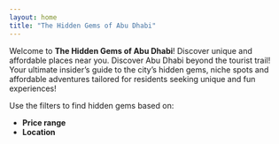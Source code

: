 ```yaml
---
layout: home
title: "The Hidden Gems of Abu Dhabi"
---
```


Welcome to **The Hidden Gems of Abu Dhabi**! Discover unique and affordable places near you. Discover Abu Dhabi beyond the tourist trail! Your ultimate insider’s guide to the city’s hidden gems, niche spots and affordable adventures tailored for residents seeking unique and fun experiences!

Use the filters to find hidden gems based on:
- **Price range**
- **Location**
